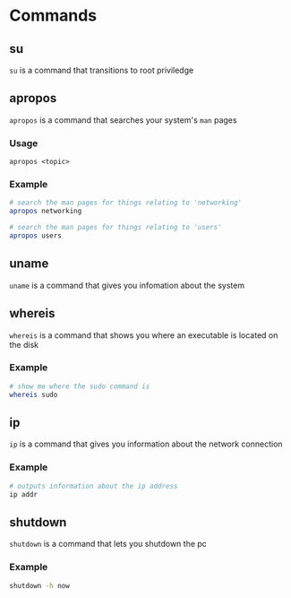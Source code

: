# Commands
## su
`su` is a command that transitions to root priviledge

## apropos
`apropos` is a command that searches your system's `man` pages

### Usage
`apropos <topic>`

### Example
```bash
# search the man pages for things relating to 'networking'
apropos networking

# search the man pages for things relating to 'users'
apropos users
```

## uname
`uname` is a command that gives you infomation about the system

## whereis
`whereis` is a command that shows you where an executable is located on the disk

### Example
```bash
# show me where the sudo command is
whereis sudo
```

## ip
`ip` is a command that gives you information about the network connection

### Example
```bash
# outputs information about the ip address
ip addr
```

## shutdown
`shutdown` is a command that lets you shutdown the pc

### Example
```bash
shutdown -h now
```
